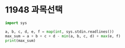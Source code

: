 # 11948 과목선택



```python
import sys

a, b, c, d, e, f = map(int, sys.stdin.readlines())
max_sum = a + b + c + d - min(a, b, c, d) + max(e, f)
print(max_sum)
```

